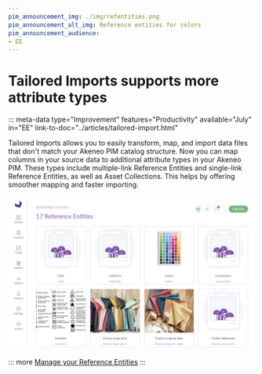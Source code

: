 ```yaml
---
pim_announcement_img: ./img/refentities.png
pim_announcement_alt_img: Reference entities for colors
pim_announcement_audience:
- EE
---
```


# Tailored Imports supports more attribute types
::: meta-data type="Improvement" features="Productivity" available="July" in="EE" link-to-doc="../articles/tailored-import.html"

Tailored Imports allows you to easily transform, map, and import data files that don't match your Akeneo PIM catalog structure. Now you can map columns in your source data to additional attribute types in your Akeneo PIM. These types include multiple-link Reference Entities and single-link Reference Entities, as well as Asset Collections. This helps by offering smoother mapping and faster importing.

![TailoredImportImportProfile](../img/refentities.png)

::: more
[Manage your Reference Entities](../articles/manage-reference-entities.html#mainContent)
:::
